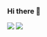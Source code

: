 ### Hi there 👋

<img src="https://img.shields.io/badge/HTML5-E34F26?style=flat-square&logo=html5&logoColor=White"/>
<img src="https://img.shields.io/badge/Firebase-FFCA28?style=flat-square&logo=firebase&logoColor=white"/>
<!--
**lyunhyeok/lyunhyeok** is a ✨ _special_ ✨ repository because its `README.md` (this file) appears on your GitHub profile.

Here are some ideas to get you started:

- 🔭 I’m currently working on ...
- 🌱 I’m currently learning ...
- 👯 I’m looking to collaborate on ...
- 🤔 I’m looking for help with ...
- 💬 Ask me about ...
- 📫 How to reach me: ...
- 😄 Pronouns: ...
- ⚡ Fun fact: ...
-->

